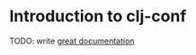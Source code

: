 # Introduction to clj-conf

TODO: write [great documentation](http://jacobian.org/writing/what-to-write/)
